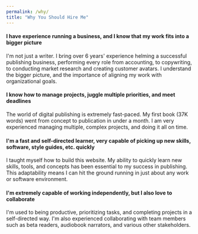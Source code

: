 ```yaml
---
permalink: /why/
title: "Why You Should Hire Me"
---
```

#### I have experience running a business, and I know that my work fits into a bigger picture 
I'm not just a writer. I bring over 6 years' experience helming a successful publishing business, performing every role from accounting, to copywriting, to conducting market research and creating customer avatars. I understand the bigger picture, and the importance of aligning my work with organizational goals.


#### I know how to manage projects, juggle multiple priorities, and meet deadlines 
The world of digital publishing is extremely fast-paced. My first book (37K words) went from concept to publication in under a month. I am very experienced managing multiple, complex projects, and doing it all on time.


#### I'm a fast and self-directed learner, very capable of picking up new skills, software, style guides, etc. quickly
I taught myself how to build this website. My ability to quickly learn new skills, tools, and concepts has been essential to my success in publishing. This adaptability means I can hit the ground running in just about any work or software environment.


#### I'm extremely capable of working independently, but I also love to collaborate 
I'm used to being productive, prioritizing tasks, and completing projects in a self-directed way. I'm also experienced collaborating with team members such as beta readers, audiobook narrators, and various other stakeholders.